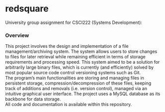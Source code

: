 # redsquare
University group assignment for CSCI222 (Systems Development):

<h3>Overview</h3>
This project involves the design and implementation of a file management/archiving system. The system allows users to store changes to files for later retrieval while remaining efficient in terms of storage requirements and processing speed. This system aimed to be a solution for arbitrarily large binary files, which is currently (and efficiently) solved by most popular source code control versioning systems such as Git.
<br />
The program’s main functionalities are storing and managing files in persistent storage, compression/decompression of these files, keeping track of additions and removals (i.e. version control), managed via an intuitive graphical user interface. The project uses a MySQL database as its backbone for data storage.
<br />
All code and documentation is available within this repository.
